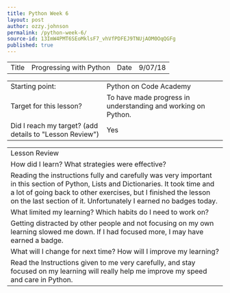 ```yaml
---
title: Python Week 6
layout: post
author: ozzy.johnson
permalink: /python-week-6/
source-id: 13ImW4PMT6SEoMklsF7_vhVfPDFEJ9TNUjAOM0OqQGFg
published: true
---
```

<table>
  <tr>
    <td>Title</td>
    <td>Progressing with Python</td>
    <td>Date</td>
    <td>9/07/18</td>
  </tr>
</table>


<table>
  <tr>
    <td>Starting point:</td>
    <td>Python on Code Academy</td>
  </tr>
  <tr>
    <td>Target for this lesson?</td>
    <td>To have made progress in understanding and working on Python.</td>
  </tr>
  <tr>
    <td>Did I reach my target? 
(add details to "Lesson Review")</td>
    <td> Yes </td>
  </tr>
</table>


<table>
  <tr>
    <td>Lesson Review</td>
  </tr>
  <tr>
    <td>How did I learn? What strategies were effective? </td>
  </tr>
  <tr>
    <td>Reading the instructions fully and carefully was very important in this section of Python, Lists and Dictionaries. It took time and a lot of going back to other exercises, but I finished the lesson on the last section of it. Unfortunately I earned no badges today.</td>
  </tr>
  <tr>
    <td>What limited my learning? Which habits do I need to work on? </td>
  </tr>
  <tr>
    <td>Getting distracted by other people and not focusing on my own learning slowed me down. If I had focused more, I may have earned a badge.</td>
  </tr>
  <tr>
    <td>What will I change for next time? How will I improve my learning?</td>
  </tr>
  <tr>
    <td>Read the Instructions given to me very carefully, and stay focused on my learning will really help me improve my speed and care in Python.</td>
  </tr>
</table>


